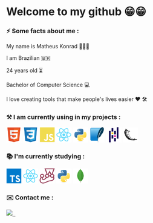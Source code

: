 # Welcome to my github 😁😁
### ⚡  Some facts about me : 
My name is Matheus Konrad 🙋🏻‍♂️

I am Brazilian  🇧🇷

24 years old ⏳

Bachelor of Computer Science 💻

I love creating tools that make people's lives easier ❤️ 🛠️

### ⚒️ I am currently using in my projects :
<div>
<img src="https://raw.githubusercontent.com/devicons/devicon/master/icons/html5/html5-original.svg" alt="HTML" style="width:40px">
<img src="https://raw.githubusercontent.com/devicons/devicon/master/icons/css3/css3-original.svg" alt="CSS" style="width:40px">
<img src="https://raw.githubusercontent.com/devicons/devicon/master/icons/javascript/javascript-plain.svg" alt="Javascript" style="width:40px">
<img src="https://raw.githubusercontent.com/devicons/devicon/master/icons/react/react-original.svg" alt="React" style="width:40px">
<img src="https://raw.githubusercontent.com/devicons/devicon/master/icons/python/python-original.svg" alt="Python" style="width:40px">
<img src="https://raw.githubusercontent.com/devicons/devicon/master/icons/sqlite/sqlite-original.svg" alt="SQLite" style="width:40px">
<img src="https://raw.githubusercontent.com/devicons/devicon/master/icons/pandas/pandas-original.svg" alt="Pandas" style="width:40px">
<img src="https://raw.githubusercontent.com/devicons/devicon/master/icons/flask/flask-original.svg" alt="Flask" style="width:40px">
</div>

### 📚 I'm currently studying :
<div>
<img src="https://raw.githubusercontent.com/devicons/devicon/master/icons/typescript/typescript-original.svg" alt="Typescript" style="width:40px">
<img src="https://raw.githubusercontent.com/devicons/devicon/master/icons/react/react-original.svg" alt="React" style="width:40px">
<img src="https://raw.githubusercontent.com/devicons/devicon/master/icons/jest/jest-plain.svg" alt="Jest" style="width:40px">
<img src="https://raw.githubusercontent.com/devicons/devicon/master/icons/python/python-original.svg" alt="Python" style="width:40px">
<img src="https://raw.githubusercontent.com/devicons/devicon/master/icons/mongodb/mongodb-original.svg" alt="MongoDB" style="width:40px">
</div>

### ✉️ Contact me :
<div>
<a href="https://www.linkedin.com/in/matheus-konrad-xavier-b62b841b8/">
<img src="https://img.shields.io/badge/LinkedIn-0077B5?style=for-the-badge&logo=linkedin&logoColor=white">
</a>
<a href="https://www.instagram.com/matheus_konradx/">
<img src="https://img.shields.io/badge/Instagram-E4405F?style=for-the-badge&logo=instagram&logoColor=white" alt="">
</a>
<a href="mailto:matheuskonradxavier@hotmail.com">
<img src="https://img.shields.io/badge/Microsoft_Outlook-0078D4?style=for-the-badge&logo=microsoft-outlook&logoColor=white" alt="">
</a>
</div>
